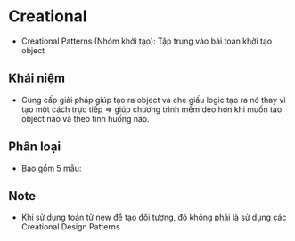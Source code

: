# Creational
- Creational Patterns (Nhóm khởi tạo): Tập trung vào bài toán khởi tạo object
## Khái niệm
- Cung cấp giải pháp giúp tạo ra object và che giấu logic tạo ra nó thay vì tạo một cách trực tiếp => giúp chương trình mềm dẻo hơn khi muốn tạo object nào và theo tình huống nào.
## Phân loại
- Bao gồm 5 mẫu:
## Note
- Khi sử dụng toán tử new để tạo đối tượng, đó không phải là sử dụng các Creational Design Patterns